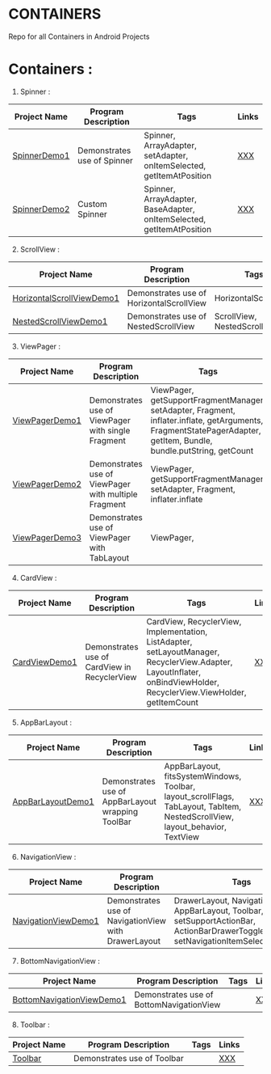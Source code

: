 # CONTAINERS
Repo for all Containers in Android Projects

# Containers :


1) Spinner : 

| Project Name | Program Description | Tags |Links|
|---|---|---|---|
| [SpinnerDemo1](Spinner/SpinnerDemo1) | Demonstrates use of Spinner| Spinner, ArrayAdapter, setAdapter, onItemSelected, getItemAtPosition| [XXX]() |
| [SpinnerDemo2](Spinner/SpinnerDemo2) | Custom Spinner| Spinner, ArrayAdapter, BaseAdapter, onItemSelected, getItemAtPosition| [XXX]() |

2) ScrollView : 

| Project Name | Program Description | Tags |Links|
|---|---|---|---|
| [HorizontalScrollViewDemo1](HorizontalScrollView/HorizontalScrollViewDemo1) | Demonstrates use of HorizontalScrollView| HorizontalScrollView | [XXX]() |
| [NestedScrollViewDemo1](NestedScrollView/HorizontalScrollViewDemo1) | Demonstrates use of NestedScrollView| ScrollView, NestedScrollView | [XXX]() |

3) ViewPager : 

| Project Name | Program Description | Tags |Links|
|---|---|---|---|
| [ViewPagerDemo1](ViewPager/ViewPagerDemo1) | Demonstrates use of ViewPager with single Fragment| ViewPager, getSupportFragmentManager, setAdapter, Fragment, inflater.inflate, getArguments, FragmentStatePagerAdapter, getItem, Bundle, bundle.putString, getCount | [XXX]() |
| [ViewPagerDemo2](ViewPager/ViewPagerDemo2) | Demonstrates use of ViewPager with multiple Fragment| ViewPager, getSupportFragmentManager, setAdapter, Fragment, inflater.inflate | [XXX]() |
| [ViewPagerDemo3](ViewPager/ViewPagerDemo3) | Demonstrates use of ViewPager with TabLayout| ViewPager,  | [XXX]() |

4) CardView : 

| Project Name | Program Description | Tags |Links|
|---|---|---|---|
| [CardViewDemo1](CardView/CardViewDemo1) | Demonstrates use of CardView in RecyclerView | CardView, RecyclerView, Implementation, ListAdapter, setLayoutManager, RecyclerView.Adapter, LayoutInflater, onBindViewHolder, RecyclerView.ViewHolder, getItemCount | [XXX]() |

5) AppBarLayout :

| Project Name | Program Description | Tags |Links|
|---|---|---|---|
| [AppBarLayoutDemo1](AppBarLayout/AppBarLayoutDemo1) | Demonstrates use of AppBarLayout wrapping ToolBar | AppBarLayout, fitsSystemWindows, Toolbar, layout_scrollFlags, TabLayout, TabItem, NestedScrollView, layout_behavior, TextView | [XXX]() |

6) NavigationView :

| Project Name | Program Description | Tags |Links|
|---|---|---|---|
| [NavigationViewDemo1](NavigationView/NavigationViewDemo1) | Demonstrates use of NavigationView with DrawerLayout | DrawerLayout, NavigationView, AppBarLayout, Toolbar, setSupportActionBar, ActionBarDrawerToggle, setNavigationItemSelectedListener,  | [XXX]() |

7) BottomNavigationView :
 
 | Project Name | Program Description | Tags |Links|
 |---|---|---|---|
 | [BottomNavigationViewDemo1](BottomNavigationView/BottomNavigationViewDemo1) | Demonstrates use of BottomNavigationView |   | [XXX]() |

8) Toolbar :
  
  | Project Name | Program Description | Tags |Links|
  |---|---|---|---|
  | [Toolbar](Toolbar/ToolbarDemo1) | Demonstrates use of Toolbar |   | [XXX]() |
